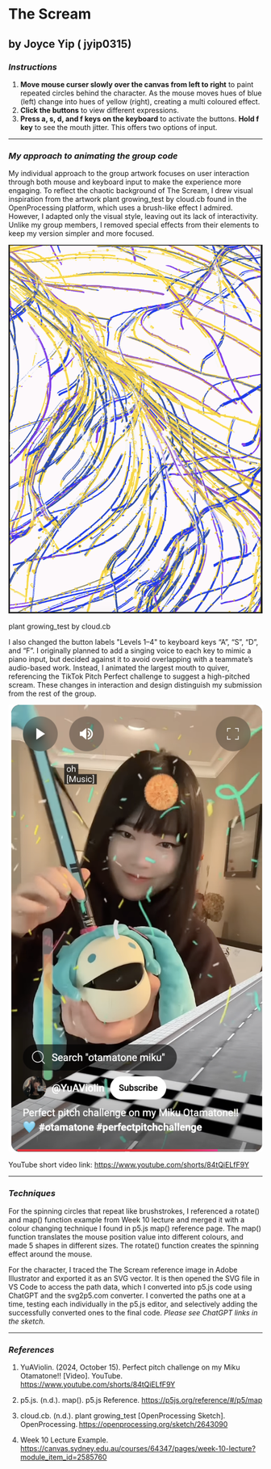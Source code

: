 # The Scream
## by Joyce Yip ( jyip0315) 


### *Instructions*
1.	**Move mouse curser slowly over the canvas from left to right** to paint repeated circles behind the character. 
As the mouse moves hues of blue (left) change into hues of yellow (right), creating a multi coloured effect. 
2.	**Click the buttons** to view different expressions.
3.	**Press a, s, d, and f  keys on the keyboard** to activate the buttons. **Hold f key** to see the mouth jitter.
This offers two options of input.

------------

### *My approach to animating the group code*

My individual approach to the group artwork focuses on user interaction through both mouse and keyboard input to make the experience more engaging. To reflect the chaotic background of The Scream, I drew visual inspiration from the artwork plant growing_test by cloud.cb found in the OpenProcessing platform, which uses a brush-like effect I admired. However, I adapted only the visual style, leaving out its lack of interactivity. Unlike my group members, I removed special effects from their elements to keep my version simpler and more focused.

![An image of plant growing_test by cloud.cb](<assets/plant growing_test.png>)

plant growing_test by cloud.cb


I also changed the button labels "Levels 1–4" to keyboard keys “A”, “S”, “D”, and “F”. I originally planned to add a singing voice to each key to mimic a piano input, but decided against it to avoid overlapping with a teammate’s audio-based work. Instead, I animated the largest mouth to quiver, referencing the TikTok Pitch Perfect challenge to suggest a high-pitched scream. These changes in interaction and design distinguish my submission from the rest of the group.

![An image of pitch perfect challenge](<assets/Pitch Perfect Challenge.png>)

YouTube short video link: https://www.youtube.com/shorts/84tQiELfF9Y  

------------
### *Techniques*

For the spinning circles that repeat like brushstrokes, I referenced a rotate() and map() function example from Week 10 lecture and merged it with a colour changing technique I found in p5.js map() reference page. The map() function translates the mouse position value into different colours, and made 5 shapes in different sizes. The rotate() function creates the spinning effect around the mouse.

For the character, I traced the The Scream reference image in Adobe Illustrator and exported it as an SVG vector. It is then opened the SVG file in VS Code to access the path data, which I converted into p5.js code using ChatGPT and the svg2p5.com converter. I converted the paths one at a time, testing each individually in the p5.js editor, and selectively adding the successfully converted ones to the final code.
*Please see ChatGPT links in the sketch.*

--------------
### *References*

1. YuAViolin. (2024, October 15). Perfect pitch challenge on my Miku Otamatone!! [Video]. YouTube. https://www.youtube.com/shorts/84tQiELfF9Y

2. p5.js. (n.d.). map(). p5.js Reference. https://p5js.org/reference/#/p5/map

3. cloud.cb. (n.d.). plant growing_test [OpenProcessing Sketch]. OpenProcessing. https://openprocessing.org/sketch/2643090 

4. Week 10 Lecture Example. https://canvas.sydney.edu.au/courses/64347/pages/week-10-lecture?module_item_id=2585760 
